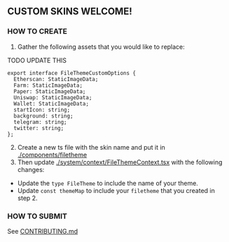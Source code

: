 ## CUSTOM SKINS WELCOME!

### HOW TO CREATE

1. Gather the following assets that you would like to replace:

TODO UPDATE THIS
```
export interface FileThemeCustomOptions {
  Etherscan: StaticImageData;
  Farm: StaticImageData;
  Paper: StaticImageData;
  Uniswap: StaticImageData;
  Wallet: StaticImageData;
  startIcon: string;
  background: string;
  telegram: string;
  twitter: string;
};
```

2. Create a new ts file with the skin name and put it in [./components/filetheme](components/filetheme)
3. Then update [./system/context/FileThemeContext.tsx](system/context/FileThemeContext.tsx) with the following changes:

 - Update the `type FileTheme` to include the name of your theme.
 - Update `const themeMap` to include your `filetheme` that you created in step 2.


### HOW TO SUBMIT

See [CONTRIBUTING.md](./CONTRIBUTING.md)


